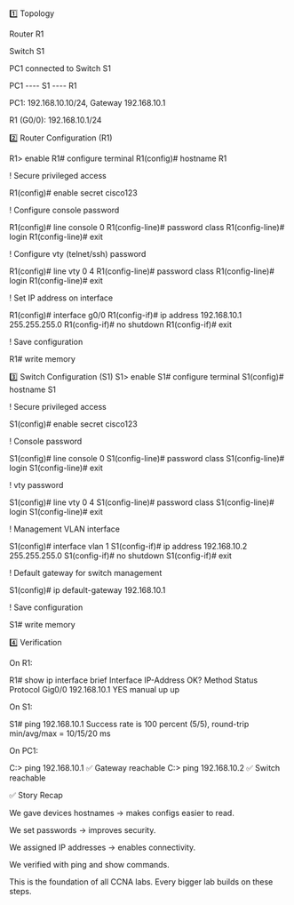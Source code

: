 1️⃣ Topology

Router R1

Switch S1

PC1 connected to Switch S1

PC1 ---- S1 ---- R1


PC1: 192.168.10.10/24, Gateway 192.168.10.1

R1 (G0/0): 192.168.10.1/24

2️⃣ Router Configuration (R1)

R1> enable
R1# configure terminal
R1(config)# hostname R1

! Secure privileged access

R1(config)# enable secret cisco123

! Configure console password

R1(config)# line console 0
R1(config-line)# password class
R1(config-line)# login
R1(config-line)# exit

! Configure vty (telnet/ssh) password

R1(config)# line vty 0 4
R1(config-line)# password class
R1(config-line)# login
R1(config-line)# exit

! Set IP address on interface

R1(config)# interface g0/0
R1(config-if)# ip address 192.168.10.1 255.255.255.0
R1(config-if)# no shutdown
R1(config-if)# exit

! Save configuration

R1# write memory

3️⃣ Switch Configuration (S1)
S1> enable
S1# configure terminal
S1(config)# hostname S1

! Secure privileged access

S1(config)# enable secret cisco123

! Console password

S1(config)# line console 0
S1(config-line)# password class
S1(config-line)# login
S1(config-line)# exit

! vty password

S1(config)# line vty 0 4
S1(config-line)# password class
S1(config-line)# login
S1(config-line)# exit

! Management VLAN interface

S1(config)# interface vlan 1
S1(config-if)# ip address 192.168.10.2 255.255.255.0
S1(config-if)# no shutdown
S1(config-if)# exit

! Default gateway for switch management

S1(config)# ip default-gateway 192.168.10.1

! Save configuration

S1# write memory

4️⃣ Verification

On R1:

R1# show ip interface brief
Interface   IP-Address     OK? Method Status Protocol
Gig0/0      192.168.10.1   YES manual up     up


On S1:

S1# ping 192.168.10.1
Success rate is 100 percent (5/5), round-trip min/avg/max = 10/15/20 ms


On PC1:

C:\> ping 192.168.10.1   ✅ Gateway reachable
C:\> ping 192.168.10.2   ✅ Switch reachable


✅ Story Recap

We gave devices hostnames → makes configs easier to read.

We set passwords → improves security.

We assigned IP addresses → enables connectivity.

We verified with ping and show commands.

This is the foundation of all CCNA labs. Every bigger lab builds on these steps.
